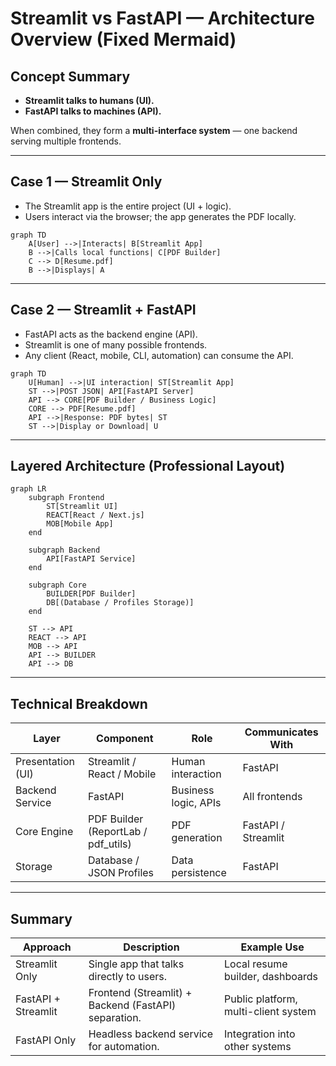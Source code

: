 # Streamlit vs FastAPI — Architecture Overview (Fixed Mermaid)

## Concept Summary

- **Streamlit talks to humans (UI).**  
- **FastAPI talks to machines (API).**

When combined, they form a **multi-interface system** — one backend serving multiple frontends.

---

## Case 1 — Streamlit Only

- The Streamlit app is the entire project (UI + logic).
- Users interact via the browser; the app generates the PDF locally.

```mermaid
graph TD
    A[User] -->|Interacts| B[Streamlit App]
    B -->|Calls local functions| C[PDF Builder]
    C --> D[Resume.pdf]
    B -->|Displays| A
```

---

## Case 2 — Streamlit + FastAPI

- FastAPI acts as the backend engine (API).
- Streamlit is one of many possible frontends.
- Any client (React, mobile, CLI, automation) can consume the API.

```mermaid
graph TD
    U[Human] -->|UI interaction| ST[Streamlit App]
    ST -->|POST JSON| API[FastAPI Server]
    API --> CORE[PDF Builder / Business Logic]
    CORE --> PDF[Resume.pdf]
    API -->|Response: PDF bytes| ST
    ST -->|Display or Download| U
```

---

## Layered Architecture (Professional Layout)

```mermaid
graph LR
    subgraph Frontend
        ST[Streamlit UI]
        REACT[React / Next.js]
        MOB[Mobile App]
    end

    subgraph Backend
        API[FastAPI Service]
    end

    subgraph Core
        BUILDER[PDF Builder]
        DB[(Database / Profiles Storage)]
    end

    ST --> API
    REACT --> API
    MOB --> API
    API --> BUILDER
    API --> DB
```

---

## Technical Breakdown

| Layer | Component | Role | Communicates With |
|--------|------------|------|------------------|
| Presentation (UI) | Streamlit / React / Mobile | Human interaction | FastAPI |
| Backend Service | FastAPI | Business logic, APIs | All frontends |
| Core Engine | PDF Builder (ReportLab / pdf_utils) | PDF generation | FastAPI / Streamlit |
| Storage | Database / JSON Profiles | Data persistence | FastAPI |

---

## Summary

| Approach | Description | Example Use |
|-----------|--------------|--------------|
| Streamlit Only | Single app that talks directly to users. | Local resume builder, dashboards |
| FastAPI + Streamlit | Frontend (Streamlit) + Backend (FastAPI) separation. | Public platform, multi-client system |
| FastAPI Only | Headless backend service for automation. | Integration into other systems |
